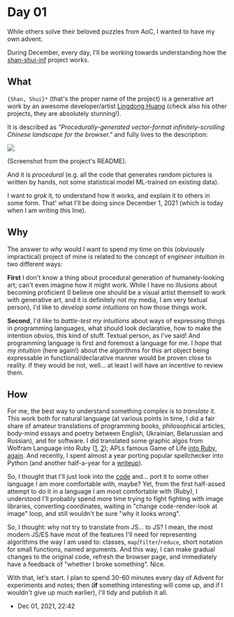 # Day 01

While others solve their beloved puzzles from AoC, I wanted to have my own advent.

During December, every day, I'll be working towards understanding how the [shan-shui-inf](https://github.com/LingDong-/shan-shui-inf) project works.

## What

`{Shan, Shui}*` (that's the proper name of the project) is a generative art work by an awesome developer/artist [Lingdong Huang](https://github.com/LingDong-) (check also his other projects, they are absolutely stunning!).

It is described as _"Procedurally-generated vector-format infinitely-scrolling Chinese landscape for the browser."_ and fully lives to the description:

![](image00.png)

(Screenshot from the project's README).

And it is _procedural_ (e.g. all the code that generates random pictures is written by hands, not some statistical model ML-trained on existing data).

I want to _grok_ it, to understand how it works, and explain it to others in some form. That' what I'll be doing since December 1, 2021 (which is today when I am writing this line).

## Why

The answer to _why_ would I want to spend my time on this (obviously impractical) project of mine is related to the concept of _engineer intuition_ in two different ways:

**First** I don't know a thing about procedural generation of humanely-looking art; can't even imagine how it might work. While I have no illusions about becoming proficient (I believe one should be a visual artist themself to work with generative art, and it is definitely not my media, I am very textual person), I'd like to _develop some intuitions_ on how those things work.

**Second**, I'd like to _battle-test my intuitions_ about ways of expressing things in programming languages, what should look declarative, how to make the intention obvios, this kind of stuff. Textual person, as I've said! And programming language is first and foremost a language for me. I _hope_ that my _intuition_ (here again!) about the algorithms for this art object being expressable in functional/declarative manner would be proven close to reality. If they would be not, well... at least I will have an incentive to review them.

## How

For me, the best way to understand something complex is to _translate_ it. This work both for natural language (at various points in time, I did a fair share of amateur translations of programming books, philosophical articles, body-mind essays and poetry between English, Ukrainian, Belarussian and Russian), and for software. I did translated some graphic algos from Wolfram Language into Ruby ([1](https://github.com/zverok/xkcdize), [2](https://github.com/zverok/drosterize)); APLs famous Game of Life [into Ruby, again](https://zverok.github.io/blog/2020-05-16-ruby-as-apl.html). And recently, I spent almost a year porting popular spellchecker into Python (and another half-a-year for a [writeup](https://zverok.github.io/spellchecker.html)).

So, I thought that I'll just look into the [code](https://github.com/LingDong-/shan-shui-inf/blob/master/index.html) and... port it to some other language I am more comfortable with, maybe? Yet, from the first half-assed attempt to do it in a language I am most comfortable with (Ruby), I understood I'll probably spend more time trying to fight fighting with image libraries, converting coordinates, waiting in "change code-render-look at image" loop, and still wouldn't be sure "why it looks wrong".

So, I thought: why not try to translate from JS... to JS? I mean, the most modern JS/ES have most of the features I'll need for representing algorithms the way I am used to: classes, `map`/`filter`/`reduce`, short notation for small functions, named arguments. And this way, I can make gradual changes to the original code, refresh the browser page, and immediately have a feedback of "whether I broke something". Nice.

With that, let's start. I plan to spend 30-60 minutes every day of Advent for experiments and notes; then (**if** something interesting will come up, and if I wouldn't give up much earlier), I'll tidy and publish it all.

- Dec 01, 2021, 22:42
